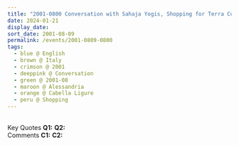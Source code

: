 ```yaml
---
title: "2001-0800 Conversation with Sahaja Yogis, Shopping for Terra Cotta, Furniture and Ceramics, Genoa, Liguria, Italy"
date: 2024-01-21
display_date: 
sort_date: 2001-08-09
permalink: /events/2001-0809-0800
tags:
  - blue @ English
  - brown @ Italy
  - crimson @ 2001
  - deeppink @ Conversation
  - green @ 2001-08
  - maroon @ Alessandria
  - orange @ Cabella Ligure
  - peru @ Shopping
---
```


<br>

<wave-list>
  <list-title color="DarkSeaGreen" width="55">Key Quotes</list-title>
  <list-item color="BlanchedAlmond" width="280"><b>Q1:</b> <i></i></list-item>
  <list-item color="Lavender" width="280"><b>Q2:</b> <i></i></list-item>
</wave-list>

<br>

<wave-list>
  <list-title color="DarkSeaGreen" width="55">Comments</list-title>
  <list-item color="BlanchedAlmond" width="280"><b>C1:</b> <i></i></list-item>
  <list-item color="Lavender" width="280"><b>C2:</b> <i></i></list-item>
</wave-list>